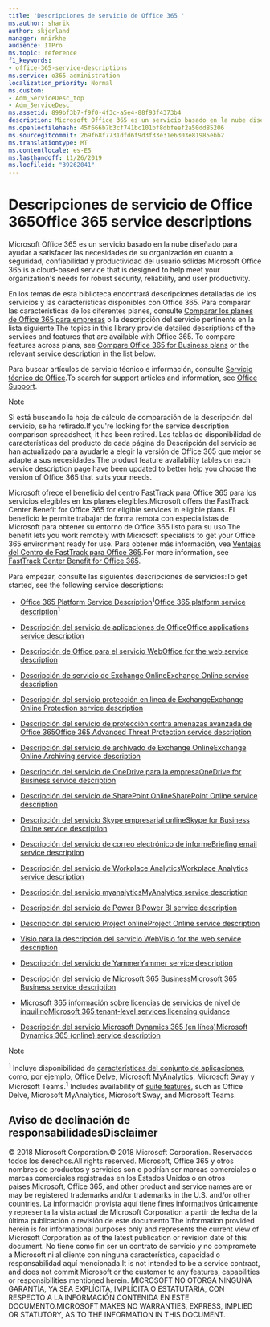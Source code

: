 ```yaml
---
title: 'Descripciones de servicio de Office 365 '
ms.author: sharik
author: skjerland
manager: mnirkhe
audience: ITPro
ms.topic: reference
f1_keywords:
- office-365-service-descriptions
ms.service: o365-administration
localization_priority: Normal
ms.custom:
- Adm_ServiceDesc_top
- Adm_ServiceDesc
ms.assetid: 899bf3b7-f9f0-4f3c-a5e4-88f93f4373b4
description: Microsoft Office 365 es un servicio basado en la nube diseñado para ayudar a satisfacer las necesidades de su organización en cuanto a seguridad, confiabilidad y productividad del usuario sólidas.
ms.openlocfilehash: 45f666b7b3cf741bc101bf8dbfeef2a50dd85206
ms.sourcegitcommit: 2b9f68f7731dfd6f9d3f33e31e6303e81985ebb2
ms.translationtype: MT
ms.contentlocale: es-ES
ms.lasthandoff: 11/26/2019
ms.locfileid: "39262041"
---
```

# <a name="office-365-service-descriptions"></a><span data-ttu-id="3e2d2-103">Descripciones de servicio de Office 365</span><span class="sxs-lookup"><span data-stu-id="3e2d2-103">Office 365 service descriptions</span></span> 

<span data-ttu-id="3e2d2-104">Microsoft Office 365 es un servicio basado en la nube diseñado para ayudar a satisfacer las necesidades de su organización en cuanto a seguridad, confiabilidad y productividad del usuario sólidas.</span><span class="sxs-lookup"><span data-stu-id="3e2d2-104">Microsoft Office 365 is a cloud-based service that is designed to help meet your organization's needs for robust security, reliability, and user productivity.</span></span> 
  
<span data-ttu-id="3e2d2-p101">En los temas de esta biblioteca encontrará descripciones detalladas de los servicios y las características disponibles con Office 365. Para comparar las características de los diferentes planes, consulte [Comparar los planes de Office 365 para empresas](https://go.microsoft.com/fwlink/?LinkID=799177&amp;clcid=0x409) o la descripción del servicio pertinente en la lista siguiente.</span><span class="sxs-lookup"><span data-stu-id="3e2d2-p101">The topics in this library provide detailed descriptions of the services and features that are available with Office 365. To compare features across plans, see [Compare Office 365 for Business plans](https://go.microsoft.com/fwlink/?LinkID=799177&amp;clcid=0x409) or the relevant service description in the list below.</span></span> 
  
<span data-ttu-id="3e2d2-107">Para buscar artículos de servicio técnico e información, consulte [Servicio técnico de Office](https://support.office.com/).</span><span class="sxs-lookup"><span data-stu-id="3e2d2-107">To search for support articles and information, see [Office Support](https://support.office.com/).</span></span>
  
> [!NOTE]
> <span data-ttu-id="3e2d2-108">Si está buscando la hoja de cálculo de comparación de la descripción del servicio, se ha retirado.</span><span class="sxs-lookup"><span data-stu-id="3e2d2-108">If you're looking for the service description comparison spreadsheet, it has been retired.</span></span> <span data-ttu-id="3e2d2-109">Las tablas de disponibilidad de características del producto de cada página de Descripción del servicio se han actualizado para ayudarle a elegir la versión de Office 365 que mejor se adapte a sus necesidades.</span><span class="sxs-lookup"><span data-stu-id="3e2d2-109">The product feature availability tables on each service description page have been updated to better help you choose the version of Office 365 that suits your needs.</span></span> 
  
<span data-ttu-id="3e2d2-110">Microsoft ofrece el beneficio del centro FastTrack para Office 365 para los servicios elegibles en los planes elegibles.</span><span class="sxs-lookup"><span data-stu-id="3e2d2-110">Microsoft offers the FastTrack Center Benefit for Office 365 for eligible services in eligible plans.</span></span> <span data-ttu-id="3e2d2-111">El beneficio le permite trabajar de forma remota con especialistas de Microsoft para obtener su entorno de Office 365 listo para su uso.</span><span class="sxs-lookup"><span data-stu-id="3e2d2-111">The benefit lets you work remotely with Microsoft specialists to get your Office 365 environment ready for use.</span></span> <span data-ttu-id="3e2d2-112">Para obtener más información, vea [Ventajas del Centro de FastTrack para Office 365](https://docs.microsoft.com/fasttrack/O365-fasttrack-benefit-for-office-365).</span><span class="sxs-lookup"><span data-stu-id="3e2d2-112">For more information, see [FastTrack Center Benefit for Office 365](https://docs.microsoft.com/fasttrack/O365-fasttrack-benefit-for-office-365).</span></span>
  
<span data-ttu-id="3e2d2-113">Para empezar, consulte las siguientes descripciones de servicios:</span><span class="sxs-lookup"><span data-stu-id="3e2d2-113">To get started, see the following service descriptions:</span></span>
  
- <span data-ttu-id="3e2d2-114">[Office 365 Platform Service Description](office-365-platform-service-description/office-365-platform-service-description.md)<sup>1</sup></span><span class="sxs-lookup"><span data-stu-id="3e2d2-114">[Office 365 platform service description](office-365-platform-service-description/office-365-platform-service-description.md)<sup>1</sup></span></span>
    
- [<span data-ttu-id="3e2d2-115">Descripción del servicio de aplicaciones de Office</span><span class="sxs-lookup"><span data-stu-id="3e2d2-115">Office applications service description</span></span>](office-applications-service-description/office-applications-service-description.md)
    
- [<span data-ttu-id="3e2d2-116">Descripción de Office para el servicio Web</span><span class="sxs-lookup"><span data-stu-id="3e2d2-116">Office for the web service description</span></span>](office-online-service-description/office-online-service-description.md)
    
- [<span data-ttu-id="3e2d2-117">Descripción de servicio de Exchange Online</span><span class="sxs-lookup"><span data-stu-id="3e2d2-117">Exchange Online service description</span></span>](exchange-online-service-description/exchange-online-service-description.md)
    
- [<span data-ttu-id="3e2d2-118">Descripción del servicio protección en línea de Exchange</span><span class="sxs-lookup"><span data-stu-id="3e2d2-118">Exchange Online Protection service description</span></span>](exchange-online-protection-service-description/exchange-online-protection-service-description.md)
    
- [<span data-ttu-id="3e2d2-119">Descripción del servicio de protección contra amenazas avanzada de Office 365</span><span class="sxs-lookup"><span data-stu-id="3e2d2-119">Office 365 Advanced Threat Protection service description</span></span>](office-365-advanced-threat-protection-service-description.md)
    
- [<span data-ttu-id="3e2d2-120">Descripción del servicio de archivado de Exchange Online</span><span class="sxs-lookup"><span data-stu-id="3e2d2-120">Exchange Online Archiving service description</span></span>](exchange-online-archiving-service-description/exchange-online-archiving-service-description.md)
    
- [<span data-ttu-id="3e2d2-121">Descripción del servicio de OneDrive para la empresa</span><span class="sxs-lookup"><span data-stu-id="3e2d2-121">OneDrive for Business service description</span></span>](onedrive-for-business-service-description.md)
    
- [<span data-ttu-id="3e2d2-122">Descripción del servicio de SharePoint Online</span><span class="sxs-lookup"><span data-stu-id="3e2d2-122">SharePoint Online service description</span></span>](sharepoint-online-service-description/sharepoint-online-service-description.md)
    
- [<span data-ttu-id="3e2d2-123">Descripción del servicio Skype empresarial online</span><span class="sxs-lookup"><span data-stu-id="3e2d2-123">Skype for Business Online service description</span></span>](skype-for-business-online-service-description/skype-for-business-online-service-description.md)
    
- [<span data-ttu-id="3e2d2-124">Descripción del servicio de correo electrónico de informe</span><span class="sxs-lookup"><span data-stu-id="3e2d2-124">Briefing email service description</span></span>](briefing-service-description.md)

- [<span data-ttu-id="3e2d2-125">Descripción del servicio de Workplace Analytics</span><span class="sxs-lookup"><span data-stu-id="3e2d2-125">Workplace Analytics service description</span></span>](workplace-analytics-service-description.md)

- [<span data-ttu-id="3e2d2-126">Descripción del servicio myanalytics</span><span class="sxs-lookup"><span data-stu-id="3e2d2-126">MyAnalytics service description</span></span>](mya-service-description.md)
    
- [<span data-ttu-id="3e2d2-127">Descripción del servicio de Power BI</span><span class="sxs-lookup"><span data-stu-id="3e2d2-127">Power BI service description</span></span>](power-bi-service-description.md)
    
- [<span data-ttu-id="3e2d2-128">Descripción del servicio Project online</span><span class="sxs-lookup"><span data-stu-id="3e2d2-128">Project Online service description</span></span>](project-online-service-description/project-online-service-description.md)
    
- [<span data-ttu-id="3e2d2-129">Visio para la descripción del servicio Web</span><span class="sxs-lookup"><span data-stu-id="3e2d2-129">Visio for the web service description</span></span>](visio-online-service-description/visio-online-service-description.md)
    
- [<span data-ttu-id="3e2d2-130">Descripción del servicio de Yammer</span><span class="sxs-lookup"><span data-stu-id="3e2d2-130">Yammer service description</span></span>](yammer-service-description/yammer-service-description.md)

- [<span data-ttu-id="3e2d2-131">Descripción del servicio de Microsoft 365 Business</span><span class="sxs-lookup"><span data-stu-id="3e2d2-131">Microsoft 365 Business service description</span></span>](microsoft-365-service-descriptions/microsoft-365-business-service-description.md)

- [<span data-ttu-id="3e2d2-132">Microsoft 365 información sobre licencias de servicios de nivel de inquilino</span><span class="sxs-lookup"><span data-stu-id="3e2d2-132">Microsoft 365 tenant-level services licensing guidance</span></span>](microsoft-365-service-descriptions/microsoft-365-tenantlevel-services-licensing-guidance/microsoft-365-tenantlevel-services-licensing-guidance.md)
    
- [<span data-ttu-id="3e2d2-133">Descripción del servicio Microsoft Dynamics 365 (en línea)</span><span class="sxs-lookup"><span data-stu-id="3e2d2-133">Microsoft Dynamics 365 (online) service description</span></span>](microsoft-dynamics-365-online-service-description.md)
    
> [!NOTE]
> <span data-ttu-id="3e2d2-134"><sup>1</sup> Incluye disponibilidad de [características del conjunto de aplicaciones](https://docs.microsoft.com/office365/servicedescriptions/office-365-platform-service-description/office-365-suite-features), como, por ejemplo, Office Delve, Microsoft MyAnalytics, Microsoft Sway y Microsoft Teams.</span><span class="sxs-lookup"><span data-stu-id="3e2d2-134"><sup>1</sup> Includes availability of [suite features](https://docs.microsoft.com/office365/servicedescriptions/office-365-platform-service-description/office-365-suite-features), such as Office Delve, Microsoft MyAnalytics, Microsoft Sway, and Microsoft Teams.</span></span>
  
## <a name="disclaimer"></a><span data-ttu-id="3e2d2-135">Aviso de declinación de responsabilidades</span><span class="sxs-lookup"><span data-stu-id="3e2d2-135">Disclaimer</span></span>

<span data-ttu-id="3e2d2-136">© 2018 Microsoft Corporation.</span><span class="sxs-lookup"><span data-stu-id="3e2d2-136">© 2018 Microsoft Corporation.</span></span> <span data-ttu-id="3e2d2-137">Reservados todos los derechos.</span><span class="sxs-lookup"><span data-stu-id="3e2d2-137">All rights reserved.</span></span> <span data-ttu-id="3e2d2-138">Microsoft, Office 365 y otros nombres de productos y servicios son o podrían ser marcas comerciales o marcas comerciales registradas en los Estados Unidos o en otros países.</span><span class="sxs-lookup"><span data-stu-id="3e2d2-138">Microsoft, Office 365, and other product and service names are or may be registered trademarks and/or trademarks in the U.S. and/or other countries.</span></span> <span data-ttu-id="3e2d2-139">La información provista aquí tiene fines informativos únicamente y representa la vista actual de Microsoft Corporation a partir de fecha de la última publicación o revisión de este documento.</span><span class="sxs-lookup"><span data-stu-id="3e2d2-139">The information provided herein is for informational purposes only and represents the current view of Microsoft Corporation as of the latest publication or revision date of this document.</span></span> <span data-ttu-id="3e2d2-140">No tiene como fin ser un contrato de servicio y no compromete a Microsoft ni al cliente con ninguna característica, capacidad o responsabilidad aquí mencionada.</span><span class="sxs-lookup"><span data-stu-id="3e2d2-140">It is not intended to be a service contract, and does not commit Microsoft or the customer to any features, capabilities or responsibilities mentioned herein.</span></span> <span data-ttu-id="3e2d2-141">MICROSOFT NO OTORGA NINGUNA GARANTÍA, YA SEA EXPLÍCITA, IMPLÍCITA O ESTATUTARIA, CON RESPECTO A LA INFORMACIÓN CONTENIDA EN ESTE DOCUMENTO.</span><span class="sxs-lookup"><span data-stu-id="3e2d2-141">MICROSOFT MAKES NO WARRANTIES, EXPRESS, IMPLIED OR STATUTORY, AS TO THE INFORMATION IN THIS DOCUMENT.</span></span> 
  
